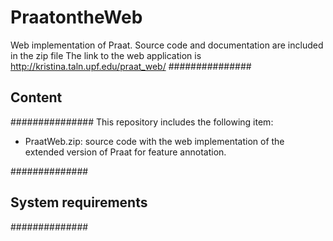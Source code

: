# PraatontheWeb
Web implementation of Praat. Source code and documentation are included in the zip file
The link to the web application is http://kristina.taln.upf.edu/praat_web/
###############
## Content
###############
This repository includes the following item:
- PraatWeb.zip: source code with the web implementation of the extended version of Praat for feature annotation. 

##############
## System requirements
##############



